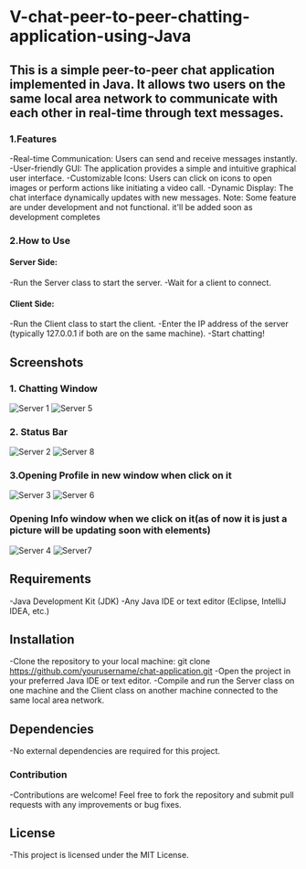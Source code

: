 # V-chat-peer-to-peer-chatting-application-using-Java

## This is a simple peer-to-peer chat application implemented in Java. It allows two users on the same local area network to communicate with each other in real-time through text messages.
### 1.Features
-Real-time Communication: Users can send and receive messages instantly.
-User-friendly GUI: The application provides a simple and intuitive graphical user interface.
-Customizable Icons: Users can click on icons to open images or perform actions like initiating a video call.
-Dynamic Display: The chat interface dynamically updates with new messages.
Note: Some feature are under development and not functional. it'll be added soon as development completes
### 2.How to Use
#### Server Side:
-Run the Server class to start the server.
-Wait for a client to connect.
#### Client Side:
-Run the Client class to start the client.
-Enter the IP address of the server (typically 127.0.0.1 if both are on the same machine).
-Start chatting!
## Screenshots
### 1. Chatting Window 
![Server 1](https://github.com/patilvikas580/V-chat-peer-to-peer-chatting-application-using-Java/assets/84447249/24825a7e-5478-42c5-994a-d83060655854)
![Server 5](https://github.com/patilvikas580/V-chat-peer-to-peer-chatting-application-using-Java/assets/84447249/42d5b9ba-ca35-4be1-ae5a-0778287048d8)
### 2. Status Bar
![Server 2](https://github.com/patilvikas580/V-chat-peer-to-peer-chatting-application-using-Java/assets/84447249/37a622e7-a50c-4872-aec1-edb2a1fbc7fe)
![Server 8](https://github.com/patilvikas580/V-chat-peer-to-peer-chatting-application-using-Java/assets/84447249/f04d226a-e7f1-4221-9cc0-bcce0d771902)
### 3.Opening Profile in new window when click on it
![Server 3](https://github.com/patilvikas580/V-chat-peer-to-peer-chatting-application-using-Java/assets/84447249/9a433ab0-ce58-4182-be82-e5b8f3ba8306)
![Server 6](https://github.com/patilvikas580/V-chat-peer-to-peer-chatting-application-using-Java/assets/84447249/a2024bc2-375a-47e7-b6f7-45a697081fe8)
### Opening Info window when we click on it(as of now it is just a picture will be updating soon with elements)
![Server 4](https://github.com/patilvikas580/V-chat-peer-to-peer-chatting-application-using-Java/assets/84447249/5fec6bac-bb03-46c9-aa9c-c9103d1b8a6d)
![Server7](https://github.com/patilvikas580/V-chat-peer-to-peer-chatting-application-using-Java/assets/84447249/2270c201-f91d-4e55-9b98-c3ad1952a45b)

## Requirements
-Java Development Kit (JDK)
-Any Java IDE or text editor (Eclipse, IntelliJ IDEA, etc.)

## Installation
-Clone the repository to your local machine:
git clone https://github.com/yourusername/chat-application.git
-Open the project in your preferred Java IDE or text editor.
-Compile and run the Server class on one machine and the Client class on another machine connected to the same local area network.

## Dependencies
-No external dependencies are required for this project.

### Contribution
-Contributions are welcome! Feel free to fork the repository and submit pull requests with any improvements or bug fixes.

## License
-This project is licensed under the MIT License.







